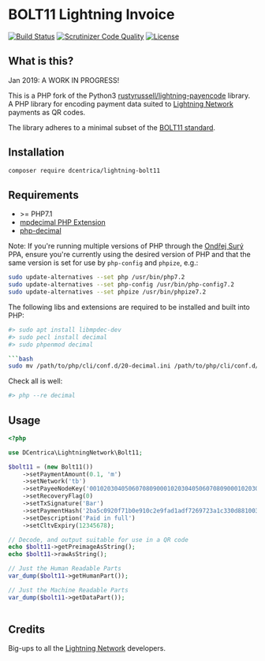# BOLT11 Lightning Invoice

[![Build Status](https://api.travis-ci.org/dcentrica/lightning-bolt11.svg?branch=master)](https://travis-ci.org/dcentrica/lightning-bolt11)
[![Scrutinizer Code Quality](https://scrutinizer-ci.com/g/dcentrica/lightning-bolt11/badges/quality-score.png?b=master)](https://scrutinizer-ci.com/g/dcentrica/lightning-bolt11/?branch=master)
[![License](https://poser.pugx.org/dcentrica/lightning-bolt11/license.svg)](https://github.com/dcentrica/lightning-bolt11/blob/master/LICENSE.md)


## What is this?

Jan 2019: A WORK IN PROGRESS!

This is a PHP fork of the Python3 [rustyrussell/lightning-payencode](https://github.com/rustyrussell/lightning-payencode) library. A PHP library for encoding payment data suited to [Lightning Network](https://lightning.network) payments as QR codes.

The library adheres to a minimal subset of the [BOLT11 standard](https://github.com/lightningnetwork/lightning-rfc/blob/master/11-payment-encoding.md).

## Installation

```bash
composer require dcentrica/lightning-bolt11
```

## Requirements

* &gt;= PHP7.1
* [mpdecimal PHP Extension](http://www.bytereef.org/mpdecimal/)
* [php-decimal](http://php-decimal.io/#installation)

Note: If you're running multiple versions of PHP through the [Ondřej Surý](https://launchpad.net/~ondrej/+archive/ubuntu/php) PPA, ensure you're currently using the desired version of PHP and that the same version
is set for use by `php-config` and `phpize`, e.g.:

```sh
sudo update-alternatives --set php /usr/bin/php7.2
sudo update-alternatives --set php-config /usr/bin/php-config7.2
sudo update-alternatives --set phpize /usr/bin/phpize7.2
```

The following libs and extensions are required to be installed and built into PHP:

```bash
#> sudo apt install libmpdec-dev
#> sudo pecl install decimal
#> sudo phpenmod decimal

```bash
sudo mv /path/to/php/cli/conf.d/20-decimal.ini /path/to/php/cli/conf.d/30-decimal.ini
```

Check all is well:

```bash
#> php --re decimal
```

## Usage

```php
<?php

use DCentrica\LightningNetwork\Bolt11;

$bolt11 = (new Bolt11())
    ->setPaymentAmount(0.1, 'm')
    ->setNetwork('tb')
    ->setPayeeNodeKey('00102030405060708090001020304050607080900010203040506070809010')
    ->setRecoveryFlag(0)
    ->setTxSignature('Bar')
    ->setPaymentHash('2ba5c0920f71b0e910c2e9fad1adf7269723a1c330d881003a2347a624844984')
    ->setDescription('Paid in full')
    ->setCltvExpiry(12345678);

// Decode, and output suitable for use in a QR code
echo $bolt11->getPreimageAsString();
echo $bolt11->rawAsString();

// Just the Human Readable Parts
var_dump($bolt11->getHumanPart());

// Just the Machine Readable Parts
var_dump($bolt11->getDataPart());
    
```

## Credits

Big-ups to all the [Lightning Network](https://lightning.network) developers.
